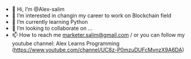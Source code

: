 - 👋 Hi, I’m @Alex-salim
- 👀 I’m interested in changin my career to work on Blockchain field
- 🌱 I’m currently learning Python
- 💞️ I’m looking to collaborate on ...
- 📫 How to reach me marketer.salim@gmail.com / or you can follow my youtube channel: Alex Learns Programming (https://www.youtube.com/channel/UC8z-P0mzuDUFcMvnzX9A6DA)

<!---
Alex-salim/Alex-salim is a ✨ special ✨ repository because its `README.md` (this file) appears on your GitHub profile.
You can click the Preview link to take a look at your changes.
--->
